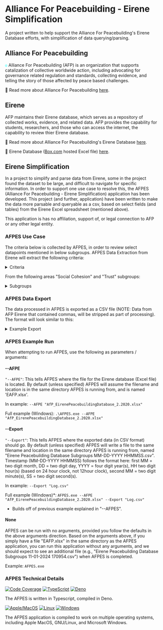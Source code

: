 # Alliance For Peacebuilding - Eirene Simplification

A project written to help support the Alliance For Peacebuilding's Eirene
Database efforts, with simplification of data querying/parsing.

## Alliance For Peacebuilding

<code style="color : aqua">☮</code> Alliance For Peacebuilding (AFP) is an
organization that supports catalization of collective worldwide action,
including advocating for governance related regulation and standards, collecting
evidence, and telling the story of those affected by peace based challenges.

:blue_book: Read more about Alliance For Peacebuilding
[here](https://www.allianceforpeacebuilding.org).

## Eirene

AFP maintains their Eirene database, which serves as a repository of collected
works, evidence, and related data. AFP provides the capability for students,
researchers, and those who can access the internet, the capability to review
thier Eirene database.

:blue_book: Read more about Alliance For Peacebuilding's Eirene Database
[here](https://www.allianceforpeacebuilding.org/eirene-peacebuilding-database).

:blue_book: Eirene Database ([Box.com](https://www.box.com/) hosted Excel file)
[here](https://allianceforpeacebuilding.app.box.com/s/ggizicws9ah2rgg3w0tfkju5voi1mvt6).

## Eirene Simplification

In a project to simplify and parse data from Eirene, some in the project found
the dataset to be large, and difficult to navigate for specific information. In
order to support one use case to resolve this, the AFPES (Alliance For
Peacebuilding - Eirene Simplification) application has been developed. This
project (and further, application) have been written to make the data more
parsable and queryable as a csv, based on select fields (and tables) from the
Eirene Excel spreadsheet (mentioned above).

This application is has no affiliation, support of, or legal connection to AFP
or any other legal entity.

### AFPES Use Case

The criteria below is collected by AFPES, in order to review select datapoints
mentioned in below subgroups. AFPES Data Extraction from Eirene will extract the
following criteria:

<details>

<summary>Criteria</summary>

- Subgroup
- Title
- Indicator
- Link
- Report ID
- Country
- Date Published

</details>


From the following areas "Social Cohesion" and "Trust" subgroups:

<details>

<summary>Subgroups</summary>

1. "% who perceive trust or lack thereof within their neighborhood",
2. "Attitudes towards diversity and pluralism",
3. "Attitudes towards inter-group interaction",
4. "Attitudes towards peace and reconciliation processes",
5. "Community perceptions of youth",
6. "Economic cohesion",
7. "Engagement in community",
8. "Existence and frequency of interaction between groups",
9. "Gender Equality",
10. "Integration of marginalized groups",
11. "Knowledge of Social Cohesion",
12. "Level of discrimination",
13. "Level of discrimination (Human rights)",
14. "Level of diversity",
15. "Level of responsibility felt for community",
16. "Level of tension/conflict between groups",
17. "Perceived self-efficacy to impact positive change in community",
18. "Perceptions of other groups",
19. "Progress on peace and reconciliation processes",
20. "Quality of multi-group projects/initiatives",
21. "Quality of relationship between groups",
22. "Quality of relationship between groups (Empathy)",
23. "Quality of relationship between groups (Trust)",
24. "Quantity of multi-group projects/initiatives",
25. "Reintegration of ex-combatants",
26. "Religious Tolerance",
27. "Socio-Economic Equality",
28. "Socio-Economic Equality (Capacity Development)",
29. "Socio-Economic Equality (Employment)",
30. "Socio-Economic Equality (Marginalized groups)",
31. "Strength of identity",
32. "Strength of network across communities",
33. "Strength of network within communities",
34. "Willingness to Reconcile",
35. "Youth Engagement",
36. "% who perceive trust or lack thereof within their neighborhood",
37. "Attitudes towards inter-group interaction (Trust)",
38. "Community perceptions of youth (Trust)",
39. "Community-Security forces relations (Trust)",
40. "Existence and frequency of interaction between groups (Trust)",
41. "Level of general trust",
42. "Level of institutional/political trust",
43. "Perceptions of other groups (Trust)",
44. "Quality of relationship between groups (Trust)",
45. "Rule of Law (Confidence in Justice System)",
46. "Trust and confidence in conflict resolving mechanisms",
47. "Trust in government institutions"

</details>

### AFPES Data Export

The data processed in AFPES is exported as a CSV file (NOTE: Data from AFP
Eirene that contained commas, will be stripped as part of processing). The
format will look similar to this:

<details>

<summary>Example Export</summary>

```
Subgroup,Title,Indicators,Link,Report ID,Country,Date Published
% who perceive trust or lack thereof within their neighborhood,Towards a social cohesion index for South Africa using SARB data,Inter-group trust,https://static1.squarespace.com/static/5db70e83fc0a966cf4cc42ea/t/5f330df3dc8bae025343c25d/1597181428514/0100.pdf,100,South Africa,2017
Trust and confidence in conflict resolving mechanisms,Evaluation report: Peaceful Empowerment in Arid Lands (PEARL) ,Perceived effectiveness of responses to conflict,https://static1.squarespace.com/static/5db70e83fc0a966cf4cc42ea/t/5f49305094cd4c07e3fb4309/1598632016736/1810.pdf,1810,Kenya,2017
```

</details>


### AFPES Example Run

When attempting to run AFPES, use the following as parameters / arguments:


#### --AFPE

```"--AFPE"```:
This tells AFPES where the file for the Eirene database (Excel file) is located. By default (unless specified) AFPES will assume the filename and location is in the same directory AFPES is running from, and is named 'EAFP.xlsx'.

In example: ```--AFPE "AfP_EirenePeacebuildingDatabase_2.2020.xlsx"```

Full example (Windows): ```.\AFPES.exe --AFPE "AfP_EirenePeacebuildingDatabase_2.2020.xlsx"```


#### --Export

```"--Export"```:
This tells AFPES where the exported data (in CSV format) should go. By default (unless specified) AFPES will write a file to the same filename and location in the same directory AFPES is running from, named "Eirene Peacebuilding Database Subgroups MM-DD-YYYY HHMMSS.csv". Timestamp (MM-DD-YYYY HHMMSS) follows the format here: first MM = two digit month, DD = two digit day, YYYY = four digit year(s), HH two digit hour(s) (based on 24 hour clock, not 12hour clock), second MM = two digit minute(s), SS = two digit second(s).

In example: ```--Export "Log.csv"```

Full example (Windows)*: ```AFPES.exe --AFPE "AfP_EirenePeacebuildingDatabase_2.2020.xlsx" --Export "Log.csv"```
* Builds off of previous example explained in "--AFPES".


#### None

AFPES can be run with no arguments, provided you follow the defaults in the above arguments direction. Based on the arguments above, if you simply have a file "EAFP.xlsx" in the same directory as the AFPES application, you can run this application without any arguments, and we should expect to see an additional file (e.g., "Eirene Peacebuilding Database Subgroups 11-01-2024 170954.csv") when AFPES is completed.

Example: ```AFPES.exe```


### AFPES Technical Details

<p align="left">
    <a href="https://coveralls.io/github/badges/shields">
        <img src="https://img.shields.io/coveralls/github/badges/shields"
            alt="Code Coverage"></a>
    <a href="https://www.typescriptlang.org">
        <img src="https://img.shields.io/badge/Code-TypeScript-blue?logo=typescript&logoColor=blue"
            alt="TypeScript"></a>
    <a href="https://deno.com">
        <img src="https://img.shields.io/badge/Runtime-Deno-white?logo=deno&logoColor=f5f5f5"
            alt="Deno"></a>
</p>

The AFPES is written in Typescript, compiled in Deno.

<p align="left">
    <a href="https://apple.com">
        <img src="https://img.shields.io/badge/Apple%20MacOS-gray?logo=apple&logoColor=white"
            alt="Apple/MacOS"></a>
    <a href="https://linux.org">
        <img src="https://img.shields.io/badge/GNU%2FLinux-gray?logo=linux&logoColor=white"
            alt="Linux"></a>
    <a href="https://microsoft.com">
        <img src="https://img.shields.io/badge/Microsoft%20Windows-gray?logo=c%2B%2B&logoColor=blue"
            alt="Windows"></a>
</p>

The AFPES application is compiled to work on multiple operating systems,
including Apple MacOS, GNU/Linux, and Microsoft Windows.
